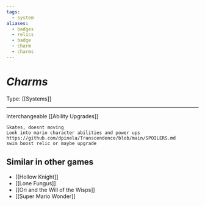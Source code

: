 ```yaml
---
tags:
  - system
aliases:
  - badges
  - relics
  - badge
  - charm
  - charms
---
```

# _Charms_

Type: [[Systems]]

----

Interchangeable [[Ability Upgrades]]

	Skates, doesnt moving
	Look into mario character abilities and power ups
	https://github.com/dpinela/Transcendence/blob/main/SPOILERS.md
	swim boost relic or maybe upgrade


## Similar in other games

* [[Hollow Knight]]
* [[Lone Fungus]]
* [[Ori and the Will of the Wisps]]
* [[Super Mario Wonder]]
